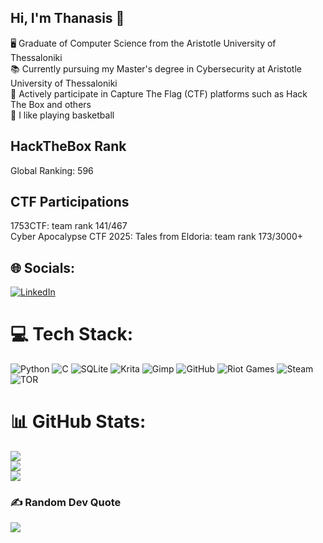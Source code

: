 ## Hi, I'm Thanasis 🌟

🖥️ Graduate of Computer Science from the Aristotle University of Thessaloniki<br/>
📚 Currently pursuing my Master's degree in Cybersecurity at Aristotle University of Thessaloniki<br/>
🚩 Actively participate in Capture The Flag (CTF) platforms such as Hack The Box and others<br/>
🏀 I like playing basketball<br/>

## HackTheBox Rank
Global Ranking: 596

## CTF Participations
1753CTF:  team rank 141/467<br/>
Cyber Apocalypse CTF 2025: Tales from Eldoria:  team rank 173/3000+


## 🌐 Socials:
[![LinkedIn](https://img.shields.io/badge/LinkedIn-%230077B5.svg?logo=linkedin&logoColor=white)](https://linkedin.com/in/mantzavinos-athanasios) 

# 💻 Tech Stack:
![Python](https://img.shields.io/badge/python-3670A0?style=for-the-badge&logo=python&logoColor=ffdd54) ![C](https://img.shields.io/badge/c-%2300599C.svg?style=for-the-badge&logo=c&logoColor=white) ![SQLite](https://img.shields.io/badge/sqlite-%2307405e.svg?style=for-the-badge&logo=sqlite&logoColor=white) ![Krita](https://img.shields.io/badge/Krita-203759?style=for-the-badge&logo=krita&logoColor=EEF37B) ![Gimp](https://img.shields.io/badge/Gimp-657D8B?style=for-the-badge&logo=gimp&logoColor=FFFFFF) ![GitHub](https://img.shields.io/badge/github-%23121011.svg?style=for-the-badge&logo=github&logoColor=white) ![Riot Games](https://img.shields.io/badge/riotgames-D32936.svg?style=for-the-badge&logo=riotgames&logoColor=white) ![Steam](https://img.shields.io/badge/steam-%23000000.svg?style=for-the-badge&logo=steam&logoColor=white) ![TOR](https://img.shields.io/badge/tor-%237E4798.svg?style=for-the-badge&logo=tor-project&logoColor=white)
# 📊 GitHub Stats:
![](https://github-readme-stats.vercel.app/api?username=mantzavinos004&theme=merko&hide_border=false&include_all_commits=false&count_private=false)<br/>
![](https://nirzak-streak-stats.vercel.app/?user=mantzavinos004&theme=merko&hide_border=false)<br/>
![](https://github-readme-stats.vercel.app/api/top-langs/?username=mantzavinos004&theme=merko&hide_border=false&include_all_commits=false&count_private=false&layout=compact)

### ✍️ Random Dev Quote
![](https://quotes-github-readme.vercel.app/api?type=horizontal&theme=radical)

<!-- Proudly created with GPRM ( https://gprm.itsvg.in ) -->

